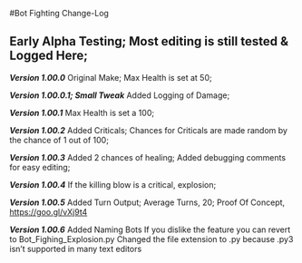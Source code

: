 #Bot Fighting Change-Log

## Early Alpha Testing; Most editing is still tested & Logged Here;

***Version 1.00.0***
 Original Make;
 Max Health is set at 50;

***Version 1.00.0.1; Small Tweak***
 Added Logging of Damage;

***Version 1.00.1***
 Max Health is set a 100;

***Version 1.00.2***
 Added Criticals;
 Chances for Criticals are made random by the chance of 1 out of 100;

***Version 1.00.3***
 Added 2 chances of healing;
 Added debugging comments for easy editing;

***Version 1.00.4***
 If the killing blow is a critical, explosion;

***Version 1.00.5***
 Added Turn Output; Average Turns, 20; Proof Of Concept, https://goo.gl/vXj9t4

***Version 1.00.6***
 Added Naming Bots
 If you dislike the feature you can revert to Bot\_Fighing\_Explosion.py
 Changed the file extension to .py because .py3 isn’t supported in many text editors

